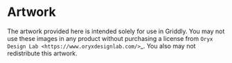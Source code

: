 # Artwork

The artwork provided here is intended solely for use in Griddly. You may not use these images in any product without purchasing a license from `Oryx Design Lab <https://www.oryxdesignlab.com/>`_. You also may not redistribute this artwork.